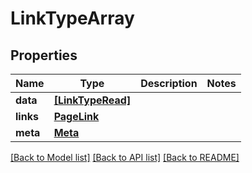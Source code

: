 # LinkTypeArray


## Properties
Name | Type | Description | Notes
------------ | ------------- | ------------- | -------------
**data** | [**[LinkTypeRead]**](LinkTypeRead.md) |  | 
**links** | [**PageLink**](PageLink.md) |  | 
**meta** | [**Meta**](Meta.md) |  | 

[[Back to Model list]](../README.md#documentation-for-models) [[Back to API list]](../README.md#documentation-for-api-endpoints) [[Back to README]](../README.md)


